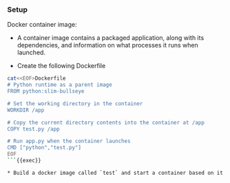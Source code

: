 ### Setup

Docker container image:


* A container image contains a packaged application, along with its dependencies, and information on what processes it runs when launched.

* Create the following Dockerfile

```bash
cat<<EOF>Dockerfile
# Python runtime as a parent image
FROM python:slim-bullseye

# Set the working directory in the container
WORKDIR /app

# Copy the current directory contents into the container at /app
COPY test.py /app

# Run app.py when the container launches
CMD ["python","test.py"]
EOF
```{{exec}}

* Build a docker image called `test` and start a container based on it.